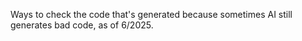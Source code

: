 
Ways to check the code that's generated because sometimes AI still generates bad code, as of 6/2025.